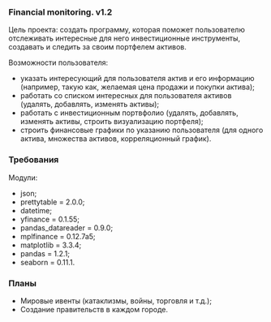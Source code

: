 ### Financial monitoring. v1.2

Цель проекта: создать программу, которая поможет пользователю отслеживать интересные для него инвестиционные инструменты, создавать и следить за своим портфелем активов. 

Возможности пользователя:
- указать интересующий для пользователя актив и его информацию (например, такую как, желаемая цена продажи и покупки актива);
- работать со списком интересных для пользователя активов (удалять, добавлять, изменять активы);
- работать с инвестиционным портвфолио (удалять, добавлять, изменять активы, строить визуализацию портфеля);
- строить финансовые графики по указанию пользователя (для одного актива, множества активов, корреляционный график).

### Требования

Модули:
- json;
- prettytable = 2.0.0;
- datetime;
- yfinance = 0.1.55;
- pandas_datareader = 0.9.0;
- mplfinance = 0.12.7a5;
- matplotlib = 3.3.4;
- pandas = 1.2.1;
- seaborn = 0.11.1.

### Планы
- Мировые ивенты (катаклизмы, войны, торговля и т.д.);
- Создание правительств в каждом городе.
